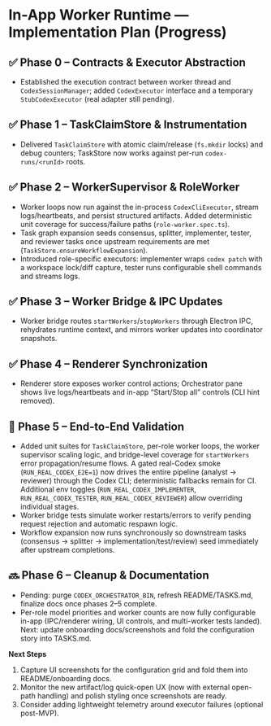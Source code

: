 # In-App Worker Runtime — Implementation Plan (Progress)

## ✅ Phase 0 – Contracts & Executor Abstraction
- Established the execution contract between worker thread and `CodexSessionManager`; added `CodexExecutor` interface and a temporary `StubCodexExecutor` (real adapter still pending).

## ✅ Phase 1 – TaskClaimStore & Instrumentation
- Delivered `TaskClaimStore` with atomic claim/release (`fs.mkdir` locks) and debug counters; TaskStore now works against per-run `codex-runs/<runId>` roots.

## ✅ Phase 2 – WorkerSupervisor & RoleWorker
- Worker loops now run against the in-process `CodexCliExecutor`, stream logs/heartbeats, and persist structured artifacts. Added deterministic unit coverage for success/failure paths (`role-worker.spec.ts`).
- Task graph expansion seeds consensus, splitter, implementer, tester, and reviewer tasks once upstream requirements are met (`TaskStore.ensureWorkflowExpansion`).
- Introduced role-specific executors: implementer wraps `codex patch` with a workspace lock/diff capture, tester runs configurable shell commands and streams logs.

## ✅ Phase 3 – Worker Bridge & IPC Updates
- Worker bridge routes `startWorkers`/`stopWorkers` through Electron IPC, rehydrates runtime context, and mirrors worker updates into coordinator snapshots.

## ✅ Phase 4 – Renderer Synchronization
- Renderer store exposes worker control actions; Orchestrator pane shows live logs/heartbeats and in-app “Start/Stop all” controls (CLI hint removed).

## 🔄 Phase 5 – End-to-End Validation
- Added unit suites for `TaskClaimStore`, per-role worker loops, the worker supervisor scaling logic, and bridge-level coverage for `startWorkers` error propagation/resume flows. A gated real-Codex smoke (`RUN_REAL_CODEX_E2E=1`) now drives the entire pipeline (analyst → reviewer) through the Codex CLI; deterministic fallbacks remain for CI. Additional env toggles (`RUN_REAL_CODEX_IMPLEMENTER`, `RUN_REAL_CODEX_TESTER`, `RUN_REAL_CODEX_REVIEWER`) allow overriding individual stages.
- Worker bridge tests simulate worker restarts/errors to verify pending request rejection and automatic respawn logic.
- Workflow expansion now runs synchronously so downstream tasks (consensus → splitter → implementation/test/review) seed immediately after upstream completions.

## 🔜 Phase 6 – Cleanup & Documentation
- Pending: purge `CODEX_ORCHESTRATOR_BIN`, refresh README/TASKS.md, finalize docs once phases 2–5 complete.
- Per-role model priorities and worker counts are now fully configurable in-app (IPC/renderer wiring, UI controls, and multi-worker tests landed). Next: update onboarding docs/screenshots and fold the configuration story into TASKS.md.

**Next Steps**
1. Capture UI screenshots for the configuration grid and fold them into README/onboarding docs.
2. Monitor the new artifact/log quick-open UX (now with external open-path handling) and polish styling once screenshots are ready.
3. Consider adding lightweight telemetry around executor failures (optional post-MVP).
